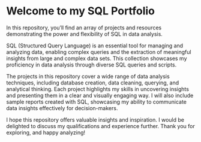 # Welcome to my SQL Portfolio

In this repository, you’ll find an array of projects and resources demonstrating the power and flexibility of SQL in data analysis.

SQL (Structured Query Language) is an essential tool for managing and analyzing data, enabling complex queries and the extraction of meaningful insights from large and complex data sets. This collection showcases my proficiency in data analysis through diverse SQL queries and scripts.

The projects in this repository cover a wide range of data analysis techniques, including database creation, data cleaning, querying, and analytical thinking. Each project highlights my skills in uncovering insights and presenting them in a clear and visually engaging way. I will also include sample reports created with SQL, showcasing my ability to communicate data insights effectively for decision-makers.

I hope this repository offers valuable insights and inspiration. I would be delighted to discuss my qualifications and experience further. Thank you for exploring, and happy analyzing!
